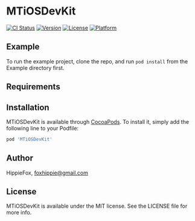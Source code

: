 # MTiOSDevKit

[![CI Status](https://img.shields.io/travis/HippieFox/MTiOSDevKit.svg?style=flat)](https://travis-ci.org/HippieFox/MTiOSDevKit)
[![Version](https://img.shields.io/cocoapods/v/MTiOSDevKit.svg?style=flat)](https://cocoapods.org/pods/MTiOSDevKit)
[![License](https://img.shields.io/cocoapods/l/MTiOSDevKit.svg?style=flat)](https://cocoapods.org/pods/MTiOSDevKit)
[![Platform](https://img.shields.io/cocoapods/p/MTiOSDevKit.svg?style=flat)](https://cocoapods.org/pods/MTiOSDevKit)

## Example

To run the example project, clone the repo, and run `pod install` from the Example directory first.

## Requirements

## Installation

MTiOSDevKit is available through [CocoaPods](https://cocoapods.org). To install
it, simply add the following line to your Podfile:

```ruby
pod 'MTiOSDevKit'
```

## Author

HippieFox, foxhippie@gmail.com

## License

MTiOSDevKit is available under the MIT license. See the LICENSE file for more info.
